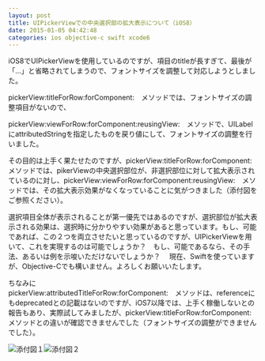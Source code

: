 ```yaml
---
layout: post
title: UIPickerViewでの中央選択部の拡大表示について（iOS8）
date: 2015-01-05 04:42:48
categories: ios objective-c swift xcode6
---
```

<!-- {% raw %} -->
<p>iOS8でUIPickerViewを使用しているのですが、項目のtitleが長すぎて、最後が「...」と省略されてしまうので、フォントサイズを調整して対応しようとしました。</p>

<p>pickerView:titleForRow:forComponent:　メソッドでは、フォントサイズの調整項目がないので、</p>

<p>pickerView:viewForRow:forComponent:reusingView:　メソッドで、UILabelにattributedStringを指定したものを戻り値にして、フォントサイズの調整を行いました。</p>

<p>その目的は上手く果たせたのですが、pickerView:titleForRow:forComponent:　メソッドでは、pikerViewの中央選択部位が、非選択部位に対して拡大表示されているのに対し、pickerView:viewForRow:forComponent:reusingView:　メソッドでは、その拡大表示効果がなくなっていることに気がつきました（添付図をご参照ください）。</p>

<p>選択項目全体が表示されることが第一優先ではあるのですが、選択部位が拡大表示される効果は、選択時に分かりやすい効果があると思っています。もし、可能であれば、この２つを両立させたいと思っているのですが、UIPickerViewを用いて、これを実現するのは可能でしょうか？　もし、可能であるなら、その手法、あるいは例を示唆いただけないでしょうか？　 現在、Swiftを使っていますが、Objective-Cでも構いません。よろしくお願いいたします。</p>

<p>ちなみに<br>
pickerView:attributedTitleForRow:forComponent:　メソッドは、referenceにもdeprecatedとの記載はないのですが、iOS7以降では、上手く稼働しないとの報告もあり、実際試してみましたが、pickerView:titleForRow:forComponent:　メソッドとの違いが確認できませんでした（フォントサイズの調整ができませんでした）。</p>

<p><img src="https://i.stack.imgur.com/3E6rL.png" alt="添付図１"><img src="https://i.stack.imgur.com/SeZ18.png" alt="添付図２"></p>
<!-- {% endraw %} -->
